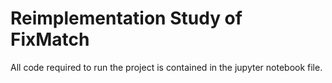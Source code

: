# Reimplementation Study of FixMatch
All code required to run the project is contained in the jupyter notebook file.